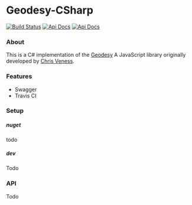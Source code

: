 # Geodesy-CSharp

[![Build Status](https://travis-ci.com/jwmxyz/Geodesy-CSharp.svg?token=yE1jQHJ1CjkJeVSaVSDa&branch=master)](https://travis-ci.com/jwmxyz/Geodesy-CSharp) [![Api Docs](https://img.shields.io/badge/Documentation-API-informational)](https://coords.jwm.xyz/swagger/index.html) [![Api Docs](https://img.shields.io/badge/Documentation-Original-informational)](https://www.movable-type.co.uk/scripts/geodesy/docs/)

### About

This is a C# implementation of the [Geodesy](https://github.com/chrisveness/geodesy) A JavaScript library originally developed by [Chris Veness](https://github.com/chrisveness).

### Features

- Swagger
- Travis CI

### Setup

##### nuget

todo

##### dev

Todo

### API

Todo





